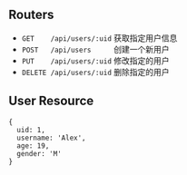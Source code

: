 ## Routers

* `GET    /api/users/:uid` 获取指定用户信息
* `POST   /api/users     ` 创建一个新用户     
* `PUT    /api/users/:uid` 修改指定的用户
* `DELETE /api/users/:uid` 删除指定的用户

## User Resource

```
{
  uid: 1,
  username: 'Alex',
  age: 19,
  gender: 'M'
}
```

